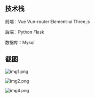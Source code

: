 
## 技术栈

前端：Vue Vue-router Element-ui Three.js 

后端：Python Flask

数据库：Mysql

## 截图

![img1.png](https://i.loli.net/2021/04/28/BEz4Zbmc1IvaFuw.png)

![img2.png](https://i.loli.net/2021/04/28/QFyzmgd8LKaqjY1.png)

![img4.png](https://i.loli.net/2021/04/28/BC2NsSJGLUVtip1.png)

